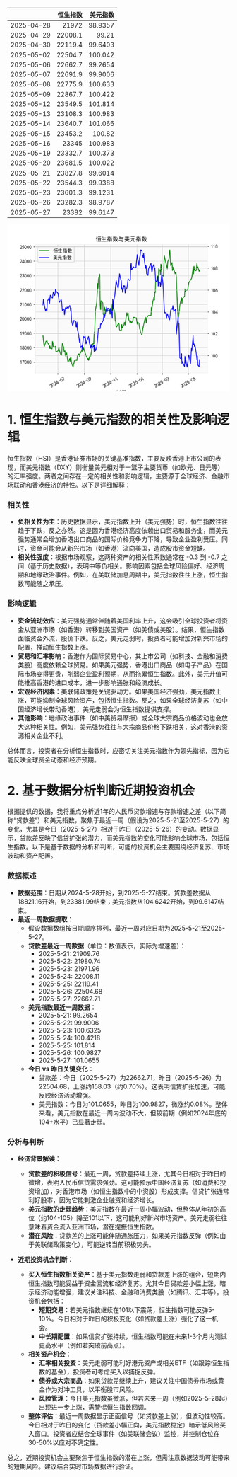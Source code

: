 |            |   恒生指数 |   美元指数 |
|:-----------|-----------:|-----------:|
| 2025-04-28 |    21972   |    98.9357 |
| 2025-04-29 |    22008.1 |    99.21   |
| 2025-04-30 |    22119.4 |    99.6403 |
| 2025-05-02 |    22504.7 |   100.042  |
| 2025-05-06 |    22662.7 |    99.2654 |
| 2025-05-07 |    22691.9 |    99.9006 |
| 2025-05-08 |    22775.9 |   100.633  |
| 2025-05-09 |    22867.7 |   100.422  |
| 2025-05-12 |    23549.5 |   101.814  |
| 2025-05-13 |    23108.3 |   100.983  |
| 2025-05-14 |    23640.7 |   101.066  |
| 2025-05-15 |    23453.2 |   100.82   |
| 2025-05-16 |    23345   |   100.983  |
| 2025-05-19 |    23332.7 |   100.373  |
| 2025-05-20 |    23681.5 |   100.022  |
| 2025-05-21 |    23827.8 |    99.6014 |
| 2025-05-22 |    23544.3 |    99.9388 |
| 2025-05-23 |    23601.3 |    99.1231 |
| 2025-05-26 |    23282.3 |    98.9787 |
| 2025-05-27 |    23382   |    99.6147 |

![图](RSI_USDX.png)

# 1. 恒生指数与美元指数的相关性及影响逻辑

恒生指数（HSI）是香港证券市场的关键基准指数，主要反映香港上市公司的表现，而美元指数（DXY）则衡量美元相对于一篮子主要货币（如欧元、日元等）的汇率强度。两者之间存在一定的相关性和影响逻辑，主要源于全球经济、金融市场联动和香港经济的特性。以下是详细解释：

### 相关性
- **负相关性为主**：历史数据显示，美元指数上升（美元强势）时，恒生指数往往趋于下跌，反之亦然。这是因为香港经济高度依赖出口贸易和服务业，而美元强势通常会增加香港出口商品的国际价格竞争力下降，导致企业盈利受压。同时，资金可能会从新兴市场（如香港）流向美国，造成股市资金短缺。
- **相关性强度**：根据市场观察，这两种资产的相关性系数通常在 -0.3 到 -0.7 之间（基于历史数据），表明中等负相关。影响因素包括全球风险偏好、经济周期和地缘政治事件。例如，在美联储加息周期中，美元指数往往上涨，恒生指数可能随之承压。

### 影响逻辑
- **资金流动效应**：美元强势通常伴随着美国利率上升，这会吸引全球投资者将资金从亚洲市场（如香港）转移到美国资产（如美债或美股）。结果，恒生指数面临资金外流，股价下跌。反之，美元走弱时，投资者可能增加对新兴市场的配置，推动恒生指数上涨。
- **贸易和汇率影响**：香港作为国际贸易中心，其上市公司（如科技、金融和消费类股）高度依赖全球贸易。如果美元强势，香港出口商品（如电子产品）在国际市场变得更贵，削弱企业盈利预期，从而拖累恒生指数。此外，美元升值可能推高香港的进口成本，进一步影响通胀和经济成长。
- **宏观经济因素**：美联储政策是关键驱动力。如果美国经济强劲，美元指数上涨，可能抑制全球风险资产，包括恒生指数。反之，如果全球经济复苏（如中国经济增长带动香港），美元走弱会为恒生指数提供支撑。
- **其他影响**：地缘政治事件（如中美贸易摩擦）或全球大宗商品价格波动也会放大这种相关性。例如，美元强势往往与大宗商品价格下跌相关，这对香港的资源相关企业不利。

总体而言，投资者在分析恒生指数时，应密切关注美元指数作为领先指标，因为它能反映全球资金动态和经济预期。

# 2. 基于数据分析判断近期投资机会

根据提供的数据，我将重点分析近1年的人民币贷款增速与存款增速之差（以下简称“贷款差”）和美元指数，聚焦于最近一周（假设为2025-5-21至2025-5-27）的变化，尤其是今日（2025-5-27）相对于昨日（2025-5-26）的变动。数据显示，贷款差反映了信贷扩张的潜力，而美元指数的变化可能影响全球市场，包括恒生指数。以下是基于数据的分析和判断，可能的投资机会主要围绕经济复苏、市场波动和资产配置。

### 数据概述
- **数据范围**：日期从2024-5-28开始，到2025-5-27结束。贷款差数据从18821.16开始，到23381.99结束；美元指数从104.6242开始，到99.6147结束。
- **最近一周数据提取**：
  - 假设数据数组按日期顺序排列，最近一周对应日期为2025-5-21至2025-5-27。
  - **贷款差最近一周数据**（单位：数值表示，实际为增速差）：
    - 2025-5-21: 21909.76
    - 2025-5-22: 21980.74
    - 2025-5-23: 21971.96
    - 2025-5-24: 22008.11
    - 2025-5-25: 22119.41
    - 2025-5-26: 22504.68
    - 2025-5-27: 22662.71
  - **美元指数最近一周数据**：
    - 2025-5-21: 99.2654
    - 2025-5-22: 99.9006
    - 2025-5-23: 100.6325
    - 2025-5-24: 100.4218
    - 2025-5-25: 101.814
    - 2025-5-26: 100.9827
    - 2025-5-27: 101.0655
  - **今日 vs 昨日关键变化**：
    - 贷款差：今日（2025-5-27）为22662.71，昨日（2025-5-26）为22504.68，上涨约158.03（约0.70%）。这表明信贷扩张加速，可能反映经济活动增强。
    - 美元指数：今日为101.0655，昨日为100.9827，微涨约0.08%。整体来看，美元指数在最近一周内波动不大，但较前期（例如2024年底的104+水平）已显著走弱。

### 分析与判断
- **经济背景解读**：
  - **贷款差的积极信号**：最近一周，贷款差持续上涨，尤其今日相对于昨日的微增，表明人民币信贷需求强劲。这可能预示中国经济复苏（如消费和投资增加），对香港市场（如恒生指数中的中资股）形成支撑。信贷扩张通常利好股市，因为它能刺激企业融资和经济增长。
  - **美元指数的走弱趋势**：美元指数在最近一周小幅波动，但整体从年初的高位（约104-105）降至101以下，这可能利好新兴市场资产。美元走弱往往意味着资金流入亚洲市场，潜在提振恒生指数。
  - **潜在风险**：贷款差的上涨可能伴随通胀压力，如果美元指数反弹（例如由于美联储政策变化），可能逆转当前积极势头。

- **近期投资机会判断**：
  - **买入恒生指数相关资产**：基于美元指数走弱和贷款差上涨的组合，短期内恒生指数可能受益于资金回流和经济复苏。尤其今日贷款差小幅上涨，暗示经济动能增强，建议关注科技、金融和消费类股（如腾讯、汇丰等）。投资机会包括：
    - **短期交易**：若美元指数继续在101以下震荡，恒生指数可能反弹5-10%。今日相对于昨日的积极变化（如贷款差上涨）强化了这一机会。
    - **中长期配置**：如果信贷扩张持续，恒生指数可能在未来1-3个月内测试更高水平（例如若突破前高点）。
  - **相关资产机会**：
    - **汇率相关投资**：美元走弱可能利好港元资产或相关ETF（如跟踪恒生指数的基金），投资者可考虑买入以捕捉反弹。
    - **债券或大宗商品**：如果贷款差继续上升，建议关注中国债券市场或黄金作为对冲工具，以平衡股市风险。
    - **风险管理**：今日美元指数虽微涨，但若未来一周（例如2025-5-28起）出现进一步上涨，需警惕恒生指数回调。
  - **整体评估**：最近一周数据显示正面信号（如贷款差上涨），但波动性较高。今日相对于昨日的变化（贷款差小幅正向，美元指数稳定）暗示低风险买入窗口。投资者应结合全球事件（如美联储会议）监控，并控制仓位在30-50%以应对不确定性。

总之，近期投资机会主要聚焦于恒生指数的潜在上涨，但需注意数据波动可能带来的短期风险。建议结合实时市场数据进行验证。